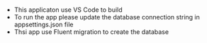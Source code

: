 ###
- This applicaton use VS Code to build 
- To run the app please update the database connection string in appsettings.json file
- Thsi app use Fluent migration to create the database
